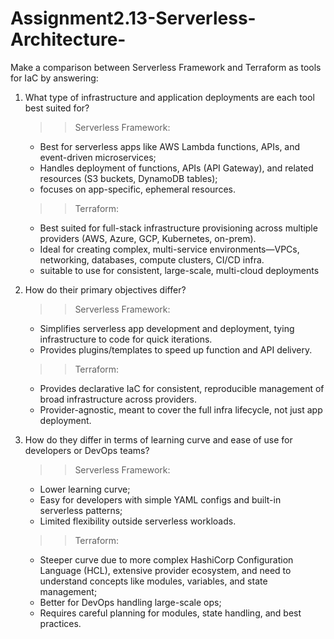 # Assignment2.13-Serverless-Architecture-

Make a comparison between Serverless Framework and Terraform as tools for IaC by answering:

1. What type of infrastructure and application deployments are each tool best suited for?
   >> Serverless Framework:
   - Best for serverless apps like AWS Lambda functions, APIs, and event-driven microservices; 
   - Handles deployment of functions, APIs (API Gateway), and related resources (S3 buckets, DynamoDB tables);
   - focuses on app-specific, ephemeral resources.

   >> Terraform:
   - Best suited for full-stack infrastructure provisioning across multiple providers (AWS, Azure, GCP, Kubernetes, on-prem).
   - Ideal for creating complex, multi-service environments—VPCs, networking, databases, compute clusters, CI/CD infra.
   - suitable to use for consistent, large-scale, multi-cloud deployments
  
2. How do their primary objectives differ?
   >> Serverless Framework:
   - Simplifies serverless app development and deployment, tying infrastructure to code for quick iterations.
   - Provides plugins/templates to speed up function and API delivery.

   >> Terraform:
   - Provides declarative IaC for consistent, reproducible management of broad infrastructure across providers.
   - Provider-agnostic, meant to cover the full infra lifecycle, not just app deployment.
  
3. How do they differ in terms of learning curve and ease of use for developers or DevOps teams?
   >> Serverless Framework:
   - Lower learning curve;
   - Easy for developers with simple YAML configs and built-in serverless patterns;
   - Limited flexibility outside serverless workloads.

   >> Terraform:
   - Steeper curve due to more complex HashiCorp Configuration Language (HCL), extensive provider ecosystem, and need to understand concepts like modules, variables, and
     state management;
   - Better for DevOps handling large-scale ops;
   - Requires careful planning for modules, state handling, and best practices.

